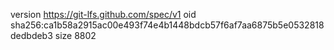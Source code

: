 version https://git-lfs.github.com/spec/v1
oid sha256:ca1b58a2915ac00e493f74e4b1448bdcb57f6af7aa6875b5e0532818dedbdeb3
size 8802
